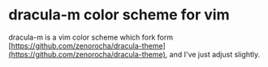 # dracula-m color scheme for vim #
dracula-m is a vim color scheme which fork form [https://github.com/zenorocha/dracula-theme](https://github.com/zenorocha/dracula-theme), and I've just adjust slightly.
